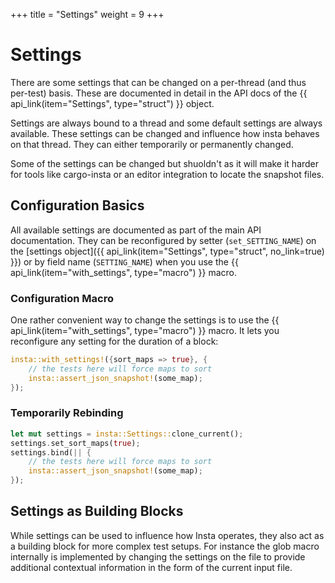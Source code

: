 +++
title = "Settings"
weight = 9
+++

# Settings

There are some settings that can be changed on a per-thread (and thus
per-test) basis.  These are documented in detail in the API docs of the
{{ api_link(item="Settings", type="struct") }} object.

Settings are always bound to a thread and some default settings are always
available.  These settings can be changed and influence how insta behaves on
that thread.  They can either temporarily or permanently changed.

Some of the settings can be changed but shuoldn't as it will make it harder
for tools like cargo-insta or an editor integration to locate the snapshot
files.

## Configuration Basics

All available settings are documented as part of the main API documentation.
They can be reconfigured by setter (`set_SETTING_NAME`) on the [settings object]({{ api_link(item="Settings", type="struct", no_link=true) }}) or by field name (`SETTING_NAME`) when you use
the {{ api_link(item="with_settings", type="macro") }} macro.

### Configuration Macro

One rather convenient way to change the settings is to use the
{{ api_link(item="with_settings", type="macro") }} macro.  It lets you
reconfigure any setting for the duration of a block:

```rust
insta::with_settings!({sort_maps => true}, {
    // the tests here will force maps to sort
    insta::assert_json_snapshot!(some_map);
});
```

### Temporarily Rebinding

```rust
let mut settings = insta::Settings::clone_current();
settings.set_sort_maps(true);
settings.bind(|| {
    // the tests here will force maps to sort
    insta::assert_json_snapshot!(some_map);
});
```

## Settings as Building Blocks

While settings can be used to influence how Insta operates, they also act as
a building block for more complex test setups.  For instance the glob macro
internally is implemented by changing the settings on the file to provide
additional contextual information in the form of the current input file.
